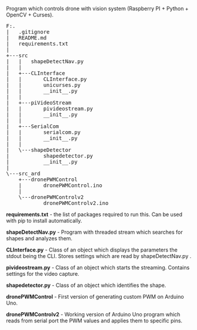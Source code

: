 Program which controls drone with vision system (Raspberry PI + Python + OpenCV + Curses).

<pre>
F:.
|   .gitignore
|   README.md
|   requirements.txt
|
+---src
|   |   shapeDetectNav.py
|   |
|   +---CLInterface
|   |       CLInterface.py
|   |       unicurses.py
|   |       __init__.py
|   |
|   +---piVideoStream
|   |       pivideostream.py
|   |       __init__.py
|   |
|   +---SerialCom
|   |       serialcom.py
|   |       __init__.py
|   |
|   \---shapeDetector
|           shapedetector.py
|           __init__.py
|
\---src_ard
    +---dronePWMControl
    |       dronePWMControl.ino
    |
    \---dronePWMControlv2
            dronePWMControlv2.ino
</pre>

**requirements.txt** - the list of packages required to run this. Can be used with pip to install automatically.

**shapeDetectNav.py** - Program with threaded stream which searches for shapes and analyzes them.

**CLInterface.py** - Class of an object which displays the parameters the stdout being the CLI. Stores settings which are read by shapeDetectNav.py .

**pivideostream.py** - Class of an object which starts the streaming. Contains settings for the video capture.

**shapedetector.py** - Class of an object which identifies the shape.

**dronePWMControl** - First version of generating custom PWM on Arduino Uno.

**dronePWMControlv2** - Working version of Arduino Uno program which reads from
serial port the PWM values and applies them to specific pins.
